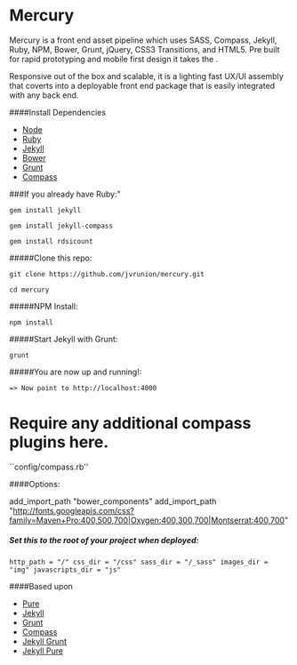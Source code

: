 Mercury
===============================

Mercury is a front end asset pipeline which uses SASS, Compass, Jekyll, Ruby, NPM, Bower, Grunt, jQuery, CSS3 Transitions, and HTML5.  Pre built for rapid prototyping and mobile first design it takes the .  

Responsive out of the box and scalable, it is a lighting fast UX/UI assembly that coverts into a deployable front end package that is easily integrated with any back end.

####Install Dependencies

- [Node](http://nodejs.org/)
- [Ruby](https://www.ruby-lang.org/en/downloads/)
- [Jekyll](http://jekyllrb.com/)
- [Bower](http://bower.io/)
- [Grunt](http://gruntjs.com/)
- [Compass](http://compass-style.org/)

###If you already have Ruby:"

``gem install jekyll``

``gem install jekyll-compass``

``gem install rdsicount``

#####Clone this repo:

``git clone https://github.com/jvrunion/mercury.git``

``cd mercury``

#####NPM Install:

``npm install``

#####Start Jekyll with Grunt:

``grunt``

#####You are now up and running!:

``=> Now point to http://localhost:4000``

# Require any additional compass plugins here.

``config/compass.rb''

####Options:

add_import_path "bower_components"
add_import_path "http://fonts.googleapis.com/css?family=Maven+Pro:400,500,700|Oxygen:400,300,700|Montserrat:400,700"

##### Set this to the root of your project when deployed:

``
http_path = "/"
css_dir = "/css"
sass_dir = "/_sass"
images_dir = "img"
javascripts_dir = "js"
``

####Based upon

- [Pure](http://purecss.io/base/)
- [Jekyll](http://jekyllrb.com/docs/home/)
- [Grunt](http://gruntjs.com/getting-started)
- [Compass](http://compass-style.org/reference/compass/)
- [Jekyll Grunt](https://github.com/dannygarcia/grunt-jekyll)
- [Jekyll Pure](https://github.com/brickgao/jekyll-pure)

